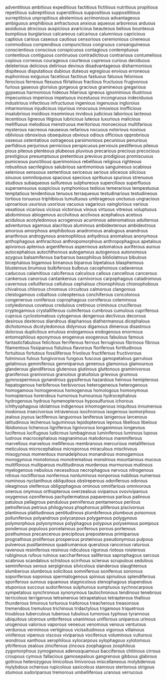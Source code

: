 adventitious
ambitious
expeditious
factitious
fictitious
nutritious
propitious
repetitious
subreptitious
superstitious
suppositious
supposititious
surreptitoius
unpropitious
abstemious
acrimonious
advantageous
ambiguous
amphibious
anfractuous
anxious
aqueous
arboreous
arduous
assiduous
atrocious
auspicious
avaricious
beauteous
belious
bounteous
bumptious
burglarious
calcareous
calcarious
calumnious
capricious
captious
carious
caseous
cautious
censorious
ceremonious
cinereous
commodious
compendious
compunctious
congruous
consanguineous
conscientious
conscious
conspicuous
contagious
contemptuous
contentious
contiguous
continuous
contradictious
contrarious
contumelious
copious
corneous
courageous
courteous
cupreous
curious
deciduous
deleterious
delicious
delirious
devious
disadvantageous
disharmonious
dispiteous
disputatious
dubious
duteous
egregious
envious
erroneous
euphonious
exiguous
facetious
factious
fastuous
fatuous
felonious
ferocious
ferreous
flexuous
flirtatious
fractious
fructuous
frugivorous
furious
gaseous
glorioius
gorgeous
gracious
gramineous
gregarious
gypseous
harmonious
hideous
hilarious
igneous
ignominious
illustrious
impecunious
imperious
impetuous
incestuous
incongruous
indeciduous
industrious
infectious
infructuous
ingenious
ingenuous
ingloroius
inharmonious
injudicious
injurious
innocuous
innoxious
inofficious
insalubrious
insidious
insomnious
invidous
judicious
laborious
lacteous
lecentious
ligneous
litigious
lubricious
luteous
luxurious
malicious
mellifluous
melodious
menstruous
meritorious
monoecious
multifarious
mysterous
nacreous
nauseous
nefarious
nocuous
notorious
noxious
oblivious
obnoxious
obsequious
obvious
odious
officious
opprobrious
osseous
ostentatious
outrageous
parsimonious
pecunious
penurious
perfidious
perjurious
pernicious
perspicuous
perviouis
pestiferous
pileous
pious
piteous
plenteous
plubeous
pluvious
precarious
precious
precocious
prestigious
presumptuous
pretentious
previous
prodigious
promiscuous
pumiceous
punctilious
querimonious
rebellious
religious
righteous
robustious
sacrilegious
salubrious
santimonious
sanguineous
scabious
selenious
sensuous
sententious
sericeous
serious
siliceous
silicious
sinuous
somniloquous
spacious
specious
spritiuous
spurious
strenuous
studious
subaqueous
sulfureous
sulphureous
supercilious
superfluous
supersensuous
suspicious
symphonious
tedious
temerarious
tempestuous
temptatious
tendentious
tenuous
terraqueous
testudinarious
testudineous
tortious
toruuous
triphibious
tumultuous
umbrageous
unctuous
ungracious
uproarious
usurious
uxorious
vacuous
vagarious
vainglorious
various
vexatious
vicarious
vicious
victorious
vinous
virtuous
vitreous
voluptuous
abdominous
abiogenous
acclivitous
acclivous
acephalous
acetous
acidulous
acotyledonous
acrogenous
acuminous
adenomatous
adulterous
adventurous
agamous
alacritous
aluminous
ambidexterous
ambidextrous
amorous
amorphous
amphibolous
anadromous
analogous
anandrous
anarthrous
androgynous
anemophilous
anhydrous
anomalous
anonymous
anthophagous
anthracitous
anthropomorphous
anthropophagous
apetalous
apivorous
apterous
argentiferous
aspermous
astomatous
auriferous
aurous
autocephalous
autochthonous
autogamous
autogenous
autonomous
azygous
balsamiferous
barbarous
basophilous
bibliolatrous
bibulous
bicephalous
bigamous
bimanous
biparous
bipetalous
blasphemous
blusterous
brumous
bulbiferous
bulbous
cacophonous
cadaverous
caducous
calamitious
calciferous
calculous
callous
cancellous
cancerous
cankerous
canorous
cantankerous
carnivorous
carpophagous
catadromous
cavernous
celluliferous
cellulous
cephalous
chionophilous
chionophobous
chivalrous
chlorous
chromous
circuitous
calmorous
clangorous
cleistogamous
cobaltous
coleopterous
conchiferous
concolorous
congenerous
coniferous
coprophagous
corniferous
coteminous
cotyledonous
covetous
credulous
cretinous
criminous
cruciferous
cryptogamous
crystalliferous
culmiferous
cumbrous
cumulous
cupriferous
cuprous
cyclostomatous
cytogenous
dengerous
declivous
decorous
desirous
dexterous
diandrous
diaphanous
diathermanous
dicephalous
dichotomous
dicotyledonous
didymous
digamous
dimerous
disastrous
dolorous
duplicitous
emulous
endogamous
endogenous
enormous
entomophilous
eponymous
erogenous
exogenous
fabulous
famous
fantasticfabulous
felicitous
ferriferous
ferrous
ferruginous
fibrinous
fibrous
filamentous
fissiparous
fistulous
flavorous
floriferous
fortitudinous
fortuitous
fortutous
fossiliferous
frivolous
fructiferous
fructivorous
fulminous
fulous
fungivorous
fungous
fuscous
gamopetalous
garrulous
gelatinous
gemmiferous
gemmiparous
generous
glamorous
glamourous
glanderous
glandiferous
glutenous
glutinous
gluttonous
graminivorous
graniferous
granivorous
granulous
gratuitoius
grievous
grumous
gymnospermous
gynandrous
gypsiferous
hazardous
heinous
hemipterous
hepatogenous
herbiferous
herbivorous
heterogeneous
heterogenous
homogamous
homogeneous
homogenous
homologous
homonymous
homopterous
horendous
humorous
humourous
hydrocephalous
hydrogenous
hydrous
hymenopterous
hyposulfurous
ichorous
ichthyophagous
idolatrous
indigenous
inhomogenous
iniquitous
innumerous
inodorous
insecivorous
intravenous
isochronous
isogenous
isomorphous
jealous
joyous
lactiferous
languorous
laniferous
lanigerous
larcenous
latitudinous
lecherous
luguminous
lepidopterous
leprous
libellous
libelous
libidionous
lichenous
ligniferous
lignivorous
longanimous
longevous
luciferous
lucifugous
ludicrous
lumbaginous
luminiferous
luminous
lupous
lustrous
macrocephalous
magnanimous
malodorous
mammiferous
marvellous
marvelous
melliferous
membranous
mercurious
metalliferous
meticulous
microcephalous
microporous
miraculous
mischivous
misogynous
momentous
monadelphous
monandrous
monogamous
monogynous
monotonous
monotrematous
monstrous
mountainous
mucous
multiflorous
multiparous
multitudinous
murderous
murmurous
mutinous
myelogenous
nebulous
necessitous
necrophagous
nervous
nitrogenous
nitrous
noctiflorous
nonferrous
nonluminous
nonporous
nubilous
numerous
numinous
nyctanthous
obliquitous
obstreperous
odoriferous
odorous
oleaginous
oleiferous
obligophagous
ominous
omnifarious
omnivorous
onerous
onymous
orthopterous
overzealous
oviparous
ovoviviparous
oxygenous
ozoniferous
pachydermatous
papaverous
parlous
patinous
patulous
pellagrous
pendulous
penniferous
pentamerous
perilous
petroiferous
petrous
philogynous
phsphorous
piliferous
piscivorous
plantinous
platitudinous
pentitudinous
plumbiferous
plumbous
poisonous
polluniferous
polyandrous
polycarpous
polygamous
polygynous
polymorphous
polyonymous
polyphagous
polypous
polysemous
pompous
ponderous
populous
porcelainous
poriferous
porous
portenous
posthumous
precancerous
precipitous
preposterous
primiparous
prognathous
proliferous
prosperous
proteinous
pseudonymous
pulpous
pulverous
pusillanimous
quadrumanous
querulous
rancorous
raturous
ravenous
resiniferous
resinous
ridiculous
rigorous
riotous
roisterous
rubiginous
rufous
ruinous
sacchariferous
saliferous
saprophagous
sarcous
scabrous
scandalous
schistous
scirrhous
sclerous
scrupulous
sedulous
seminiferous
serous
serpiginous
silvicolous
slanderous
slaughterous
slumberous
slumbrous
solicitous
somniferous
soniferous
sonorous
soporiferous
soporous
spermatogenous
spinous
spinulous
splendiferous
sporiferous
sumous
squamous
stagnicolous
stenophagous
stupendous
stuporous
succous
sudoriferous
sulphurous
sumptuous
sychnocarpous
sympetalous
synchronous
synonymous
tautochronous
tendinous
tenebrous
terricolous
terrigenous
tetramerous
tetrapetalous
tetrapterous
thallous
thunderous
timorous
torturous
traitorous
treacherous
treasonous
tremendous
tremulous
trichinous
tridactylous
trigamous
triquetrous
troublous
tuberculous
tuberous
tubulous
tumorous
typhous
tyrannous
ubiquitous
ulcerous
umbriferous
unanimous
uniflorous
uniparous
urinous
urogenous
valorous
vaporous
veneous
venomous
venous
venturous
verdurous
verminous
vertiginous
vicissitudinous
vigorous
villainous
viniferous
viperous
viscous
viviparous
vociferous
voluminous
vulturous
wondrous
xanthous
xerophilous
xylocarpous
xylophagous
xylotomous
yttriferous
zealous
zinciferous
zincous
zoophagous
zoophilous
zygomorphous
zymogenous
adenosquamous
bacciferous
chitinous
cirrous
croupous
cymous
fallacious
gamosepalous
gangrenous
gibbous
glabrous
goitrous
heterozygous
limicolous
limivorous
miscellaneous
molybdenous
mylybdous
ocherous
rupicolous
saxicolous
stannous
stertorous
strigous
stumous
sudoriparous
tremorous
umbelliferous
uranous
verrucous
